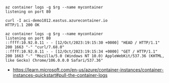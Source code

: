 ```
az container logs -g $rg --name mycontainer
listening on port 80
```

```
curl -I aci-demo1012.eastus.azurecontainer.io
HTTP/1.1 200 OK

az container logs -g $rg --name mycontainer
listening on port 80
::ffff:10.92.0.11 - - [12/Oct/2023:19:15:30 +0000] "HEAD / HTTP/1.1" 200 1663 "-" "curl/7.68.0"
::ffff:10.92.0.11 - - [12/Oct/2023:19:15:34 +0000] "GET / HTTP/1.1" 200 1663 "-" "Mozilla/5.0 (Windows NT 10.0) AppleWebKit/537.36 (KHTML, like Gecko) Chrome/106.0.0.0 Safari/537.36"
```

- https://learn.microsoft.com/en-us/azure/container-instances/container-instances-quickstart#pull-the-container-logs
